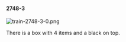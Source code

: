 #### 2748-3
![train-2748-3-0.png](https://github.com/lil-lab/nlvr/raw/master/nlvr/train/images/74/train-2748-3-0.png "train-2748-3-0.png")

There is a box with 4 items and a black on top.